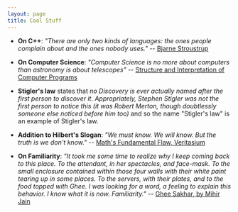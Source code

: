 ```yaml
---
layout: page
title: Cool Stuff
---
```


- **On C++**: _"There are only two kinds of languages: the ones people complain about and the ones nobody uses."_ -- [Bjarne Stroustrup](https://en.wikipedia.org/wiki/Bjarne_Stroustrup)

- **On Computer Science**: _"Computer Science is no more about computers than astronomy is about telescopes"_ -- [Structure and Interpretation of Computer Programs](https://github.com/sarabander/sicp-pdf)

- **Stigler's law** states that _no Discovery is ever actually named after the first person to discover it. Appropriately, Stephen Stigler was not the first person to notice this (it was Robert Merton, though doubtlessly someone else noticed before him too)_ and so the name "Stigler's law" is an example of Stigler's law.

- **Addition to Hilbert's Slogan**: _"We must know. We will know. But the truth is we don't know."_ -- [Math's Fundamental Flaw, Veritasium](https://youtu.be/HeQX2HjkcNo?si=Bkob8Q6lj6kouNhP)

- **On Familiarity**: _"It took me some time to realize why I keep coming back to this place. To the attendant, in her spectacles, and face-mask. To the small enclosure contained within those four walls with their white paint tearing up in some places. To the servers, with their plates, and to the food topped with Ghee. I was looking for a word, a feeling to explain this behavior. I know what it is now. Familiarity."_  -- [Ghee Sakhar, by Mihir Jain](https://mihirjain.blogspot.com/2023/11/ghee-shakar.html)